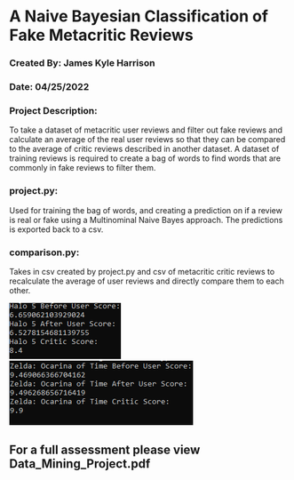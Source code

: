 # A Naive Bayesian Classification of Fake Metacritic Reviews
### Created By: James Kyle Harrison
### Date: 04/25/2022
### Project Description: 
To take a dataset of metacritic user reviews and filter out fake reviews
and calculate an average of the real user reviews so that they can be compared to the average
of critic reviews described in another dataset. A dataset of training reviews is required to
create a bag of words to find words that are commonly in fake reviews to filter them.

### project.py: 
Used for training the bag of words, and creating a prediction on if a review
is real or fake using a Multinominal Naive Bayes approach. The predictions is exported back
to a csv.

### comparison.py: 
Takes in csv created by project.py and csv of metacritic critic reviews to
recalculate the average of user reviews and directly compare them to each other.

![Halo Score Comparison](/Latex/haloComp.PNG?raw=true "Halo Score Comparison")
![Zelda Score Comparison](/Latex/zeldaComp.PNG?raw=true "Zelda Score Comparison")
## For a full assessment please view Data_Mining_Project.pdf
